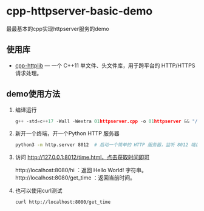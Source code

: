 # cpp-httpserver-basic-demo
最最基本的cpp实现httpserver服务的demo

## 使用库
- [cpp-httplib](https://github.com/yhirose/cpp-httplib.git) — 一个 C++11 单文件、头文件库，用于跨平台的 HTTP/HTTPS 请求处理。


## demo使用方法

1. 编译运行

    ```cpp
    g++ -std=c++17 -Wall -Wextra 01httpserver.cpp -o 01httpserver && "/home/weisiyuan/cpp/http_demo/"01httpserver
    ```

2. 新开一个终端，开一个Python HTTP 服务器

    ```bash
    python3 -m http.server 8012  # 启动一个简单的 HTTP 服务器，监听 8012 端口
    ```

3. 访问 http://127.0.0.1:8012/time.html，点击获取时间即可

    http://localhost:8080/hi ：返回 Hello World! 字符串。
    http://localhost:8080/get_time ：返回当前时间。


4. 也可以使用curl测试
    ```bash
    curl http://localhost:8080/get_time
    ```